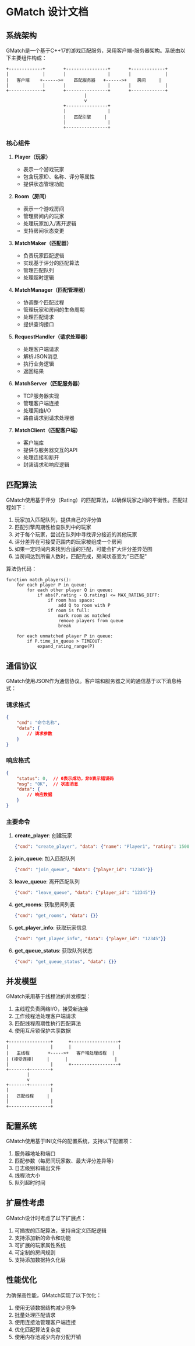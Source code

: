 # GMatch 设计文档

## 系统架构

GMatch是一个基于C++17的游戏匹配服务，采用客户端-服务器架构。系统由以下主要组件构成：

```
+-------------+       +----------------+       +-------------+
|             |       |                |       |             |
|   客户端    +------>+    匹配服务器   +------>+    房间     |
|             |       |                |       |             |
+-------------+       +----------------+       +-------------+
                              |
                              v
                      +----------------+
                      |                |
                      |   匹配引擎     |
                      |                |
                      +----------------+
```

### 核心组件

1. **Player（玩家）**
   - 表示一个游戏玩家
   - 包含玩家ID、名称、评分等属性
   - 提供状态管理功能

2. **Room（房间）**
   - 表示一个游戏房间
   - 管理房间内的玩家
   - 处理玩家加入/离开逻辑
   - 支持房间状态变更

3. **MatchMaker（匹配器）**
   - 负责玩家匹配逻辑
   - 实现基于评分的匹配算法
   - 管理匹配队列
   - 处理超时逻辑

4. **MatchManager（匹配管理器）**
   - 协调整个匹配过程
   - 管理玩家和房间的生命周期
   - 处理匹配请求
   - 提供查询接口

5. **RequestHandler（请求处理器）**
   - 处理客户端请求
   - 解析JSON消息
   - 执行业务逻辑
   - 返回结果

6. **MatchServer（匹配服务器）**
   - TCP服务器实现
   - 管理客户端连接
   - 处理网络I/O
   - 路由请求到请求处理器

7. **MatchClient（匹配客户端）**
   - 客户端库
   - 提供与服务器交互的API
   - 处理连接和断开
   - 封装请求和响应逻辑

## 匹配算法

GMatch使用基于评分（Rating）的匹配算法，以确保玩家之间的平衡性。匹配过程如下：

1. 玩家加入匹配队列，提供自己的评分值
2. 匹配引擎周期性检查队列中的玩家
3. 对于每个玩家，尝试在队列中寻找评分接近的其他玩家
4. 评分差异在可接受范围内的玩家被组成一个房间
5. 如果一定时间内未找到合适的匹配，可能会扩大评分差异范围
6. 当房间达到所需人数时，匹配完成，房间状态变为"已匹配"

算法伪代码：

```
function match_players():
    for each player P in queue:
        for each other player Q in queue:
            if abs(P.rating - Q.rating) <= MAX_RATING_DIFF:
                if room has space:
                    add Q to room with P
                if room is full:
                    mark room as matched
                    remove players from queue
                    break
    
    for each unmatched player P in queue:
        if P.time_in_queue > TIMEOUT:
            expand_rating_range(P)
```

## 通信协议

GMatch使用JSON作为通信协议。客户端和服务器之间的通信基于以下消息格式：

### 请求格式
```json
{
    "cmd": "命令名称",
    "data": {
        // 请求参数
    }
}
```

### 响应格式
```json
{
    "status": 0,  // 0表示成功，非0表示错误码
    "msg": "OK",  // 状态消息
    "data": {
        // 响应数据
    }
}
```

### 主要命令

1. **create_player**: 创建玩家
   ```json
   {"cmd": "create_player", "data": {"name": "Player1", "rating": 1500}}
   ```

2. **join_queue**: 加入匹配队列
   ```json
   {"cmd": "join_queue", "data": {"player_id": "12345"}}
   ```

3. **leave_queue**: 离开匹配队列
   ```json
   {"cmd": "leave_queue", "data": {"player_id": "12345"}}
   ```

4. **get_rooms**: 获取房间列表
   ```json
   {"cmd": "get_rooms", "data": {}}
   ```

5. **get_player_info**: 获取玩家信息
   ```json
   {"cmd": "get_player_info", "data": {"player_id": "12345"}}
   ```

6. **get_queue_status**: 获取队列状态
   ```json
   {"cmd": "get_queue_status", "data": {}}
   ```

## 并发模型

GMatch采用基于线程池的并发模型：

1. 主线程负责网络I/O，接受新连接
2. 工作线程池处理客户端请求
3. 匹配线程周期性执行匹配算法
4. 使用互斥锁保护共享数据

```
+----------------+      +------------------+
|                |      |                  |
|   主线程       +----->+   客户端处理线程  |
| (接受连接)     |      |                  |
|                |      +------------------+
+-------+--------+
        |
        v
+-------+--------+
|                |
|   匹配线程     |
|                |
+----------------+
```

## 配置系统

GMatch使用基于INI文件的配置系统，支持以下配置项：

1. 服务器地址和端口
2. 匹配参数（每房间玩家数、最大评分差异等）
3. 日志级别和输出文件
4. 线程池大小
5. 队列超时时间

## 扩展性考虑

GMatch设计时考虑了以下扩展点：

1. 可插拔的匹配算法，支持自定义匹配逻辑
2. 支持添加新的命令和功能
3. 可扩展的玩家属性系统
4. 可定制的房间规则
5. 支持添加数据持久化层

## 性能优化

为确保高性能，GMatch实现了以下优化：

1. 使用无锁数据结构减少竞争
2. 批量处理匹配请求
3. 使用连接池管理客户端连接
4. 优化匹配算法复杂度
5. 使用内存池减少内存分配开销 